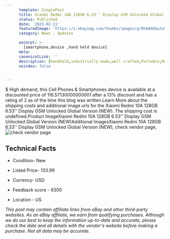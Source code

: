 ```yaml
---
      template: SinglePost
      title: Xiaomi Redmi 10A 128GB 6.53'' Display GSM Unlocked Global Version (NEW)
      status: Published
      date: '2023-02-11'
      featuredImage: 'https://i.ebayimg.com/thumbs/images/g/0hAAAOSwJu5i~l6h/s-l225.jpg'
      category: News , Updates

      excerpt: >-
        [smartphone,device ,hand held device]
      meta:
      canonicalLink: ''
      description: [handheld,industrially made,well crafted,Portable,Mobile,Compact,Convenient,Lightweight,Maneuverable,Man-portable,Miniature,Carriable,Hand-held,Light,Holdable,Transportable,Mobile device,Pocket-sized,On-the-go,Wireless,Cordless,Compact size,Convenient size, smartphone,device ,hand held device]
      noindex: false

        
---
```

$
    High demand, this Cell Phones & Smartphones device is available at a discounted price of 116.57130000000001 after a 13% discount and has a rating of 2 as of the time this blog was written.Learn More about the shipping costs and additional image urls for the Xiaomi Redmi 10A 128GB 6.53'' Display GSM Unlocked Global Version (NEW). The shipping cost is undefined.Product ImageXiaomi Redmi 10A 128GB 6.53'' Display GSM Unlocked Global Version (NEW)Additional ImagesXiaomi Redmi 10A 128GB 6.53'' Display GSM Unlocked Global Version (NEW), check vendor page, ![check vendor page](https://origin-galleryplus.ebayimg.com/ws/web/325382559644_2_0_1/225x225.jpg,https://origin-galleryplus.ebayimg.com/ws/web/325382559644_3_0_1/225x225.jpg,https://origin-galleryplus.ebayimg.com/ws/web/325382559644_4_0_1/225x225.jpg)
    
    

 ## Technical Facts 



     
      

 - Condition- New 


      

 - Listed Price- 133.99 


      

 - Currency- USD 


      

 - Feedback score - 6300 


      

 - Location - US 


      
      

 *_This post may contain affiliate links from eBay and other third-party websites. As an eBay affiliate, we earn from qualifying purchases. Although we do our best to keep the information up-to-date and accurate, please check the date and all details with the vendor's website before making a purchase. Not all data may be accurate._*



    
    
    
    
    